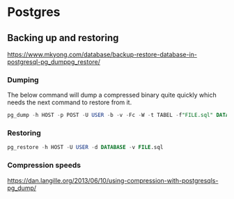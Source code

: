 # Postgres

## Backing up and restoring
https://www.mkyong.com/database/backup-restore-database-in-postgresql-pg_dumppg_restore/
### Dumping
The below command will dump a compressed binary quite quickly which needs the next command to restore from it.
```sql
pg_dump -h HOST -p POST -U USER -b -v -Fc -W -t TABEL -f"FILE.sql" DATABASE
```

### Restoring
```sql
pg_restore -h HOST -U USER -d DATABASE -v FILE.sql
```


### Compression speeds
https://dan.langille.org/2013/06/10/using-compression-with-postgresqls-pg_dump/
